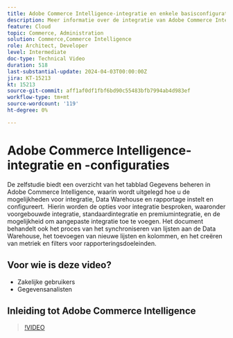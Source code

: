 ```yaml
---
title: Adobe Commerce Intelligence-integratie en enkele basisconfiguraties
description: Meer informatie over de integratie van Adobe Commerce Intelligence en enkele configuraties die u helpen rapporten en dashboards te maken
feature: Cloud
topic: Commerce, Administration
solution: Commerce,Commerce Intelligence
role: Architect, Developer
level: Intermediate
doc-type: Technical Video
duration: 518
last-substantial-update: 2024-04-03T00:00:00Z
jira: KT-15213
kt: 15213
source-git-commit: aff1af0df1fbf6bd90c55483bfb7994ab4d983ef
workflow-type: tm+mt
source-wordcount: '119'
ht-degree: 0%

---
```


# Adobe Commerce Intelligence-integratie en -configuraties

De zelfstudie biedt een overzicht van het tabblad Gegevens beheren in Adobe Commerce Intelligence, waarin wordt uitgelegd hoe u de mogelijkheden voor integratie, Data Warehouse en rapportage instelt en configureert. &#x200B;
Hierin worden de opties voor integratie besproken, waaronder voorgebouwde integratie, standaardintegratie en premiumintegratie, en de mogelijkheid om aangepaste integratie toe te voegen.
Het document behandelt ook het proces van het synchroniseren van lijsten aan de Data Warehouse, het toevoegen van nieuwe lijsten en kolommen, en het creëren van metriek en filters voor rapporteringsdoeleinden.

## Voor wie is deze video?

- Zakelijke gebruikers
- Gegevensanalisten

## Inleiding tot Adobe Commerce Intelligence

>[!VIDEO](https://video.tv.adobe.com/v/3428101?learn=on)
